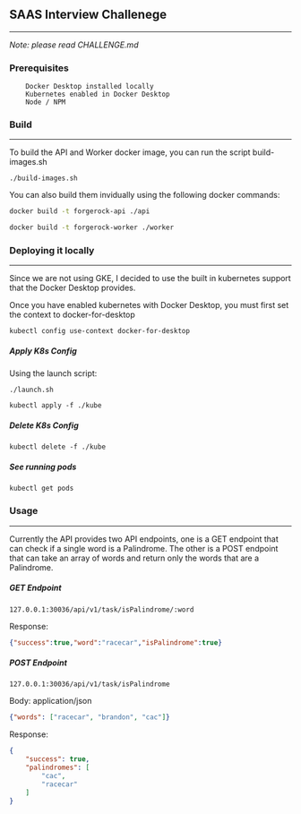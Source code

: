 ## SAAS Interview Challenege
---
*Note: please read CHALLENGE.md*

### Prerequisites

```
    Docker Desktop installed locally
    Kubernetes enabled in Docker Desktop
    Node / NPM
```

### Build
---

To build the API and Worker docker image, you can run the script build-images.sh

`./build-images.sh`

You can also build them invidually using the following docker commands:

```bash
docker build -t forgerock-api ./api

docker build -t forgerock-worker ./worker
```

### Deploying it locally
---

Since we are not using GKE, I decided to use the built in kubernetes support that the Docker Desktop provides. 

Once you have enabled kubernetes with Docker Desktop, you must first set the context to docker-for-desktop

```
kubectl config use-context docker-for-desktop
```

##### Apply K8s Config

Using the launch script:

```./launch.sh```

```kubectl apply -f ./kube```

##### Delete K8s Config

```kubectl delete -f ./kube```

##### See running pods

```kubectl get pods```

### Usage
---

Currently the API provides two API endpoints, one is a GET endpoint that can check if a single word is a Palindrome. The other is a POST endpoint that can take an array of words and return only the words that are a Palindrome. 

##### GET Endpoint

`127.0.0.1:30036/api/v1/task/isPalindrome/:word`

Response:

```json
{"success":true,"word":"racecar","isPalindrome":true}
```

##### POST Endpoint

`127.0.0.1:30036/api/v1/task/isPalindrome`

Body: application/json

```json
{"words": ["racecar", "brandon", "cac"]}
```

Response:

```json
{
    "success": true,
    "palindromes": [
        "cac",
        "racecar"
    ]
}
```





